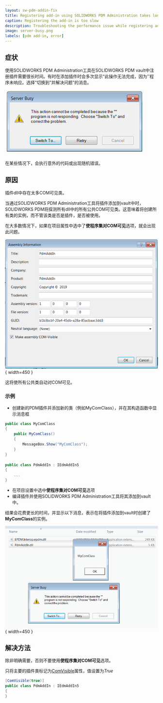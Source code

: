 ```yaml
---
layout: sw-pdm-addin-fix
title: Registering add-in using SOLIDWORKS PDM Administration takes long time
caption: Registering the add-in is too slow
description: Troubleshooting the performance issue while registering add-in in SOLIDWORKS PDM administration utility.
image: server-busy.png
labels: [pdm add-in, error]
---
```

## 症状

使用SOLIDWORKS PDM Administration工具在SOLIDWORKS PDM vault中注册插件需要很长时间。有时在添加插件时会多次显示“此操作无法完成，因为''程序未响应。选择“切换到”并解决问题”的消息。

![程序未响应错误](server-busy.png)

在某些情况下，会执行意外的代码或出现随机错误。

## 原因

插件dll中存在太多COM可见类。

当通过SOLIDWORKS PDM Administration工具将插件添加到vault中时，SOLIDWORKS PDM将探测所有dll中的所有公共COM可见类。这意味着将创建所有类的实例，而不管该类是否是插件，是否被使用。

在大多数情况下，如果在项目属性中选中了**使程序集对COM可见**选项，就会出现此问题。

![COM可见程序集](assembly-com-visible.png){ width=450 }

这将使所有公共类自动对COM可见。

### 示例

* 创建新的PDM插件并添加新的类（例如MyComClass），并在其构造函数中显示消息框

~~~cs
public class MyComClass
{
    public MyComClass()
    {
        MessageBox.Show("MyComClass");
    }
}

public class PdmAddIn : IEdmAddIn5
{
    ...
}
~~~

* 在项目设置中选中**使程序集对COM可见**选项
* 编译插件并使用SOLIDWORKS PDM Administration工具将其添加到vault中。

结果会花费更长的时间，并显示以下消息，表示在将插件添加到vault时创建了**MyComClass**的实例。

![在注册插件时显示COM可见类中的消息框](message-box.png){ width=450 }

## 解决方法

除非明确需要，否则不要使用**使程序集对COM可见**选项。

只将主要的插件类标记为[ComVisible](https://docs.microsoft.com/zh-cn/dotnet/api/system.runtime.interopservices.comvisibleattribute)属性，值设置为*True*

~~~cs
[ComVisible(true)]
public class PdmAddIn : IEdmAddIn5
{
}
~~~